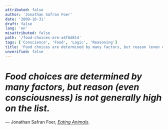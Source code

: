 ```yaml
---
attributed: false
author: 'Jonathan Safran Foer'
date: '2009-10-31'
draft: false
lang: 'en'
misattributed: false
path: '/food-choices-are-a4f6d814'
tags: ['Conscience', 'Food', 'Logic', 'Reasoning']
title: 'Food choices are determined by many factors, but reason (even consciousness) is not generally high on the list.'
unverified: false
---
```


# *Food choices are determined by many factors, but reason (even consciousness) is not generally high on the list.*
&mdash; Jonathan Safran Foer, <cite><abbr title="ISBN-13: 9780316069908">Eating Animals</abbr></cite>.
